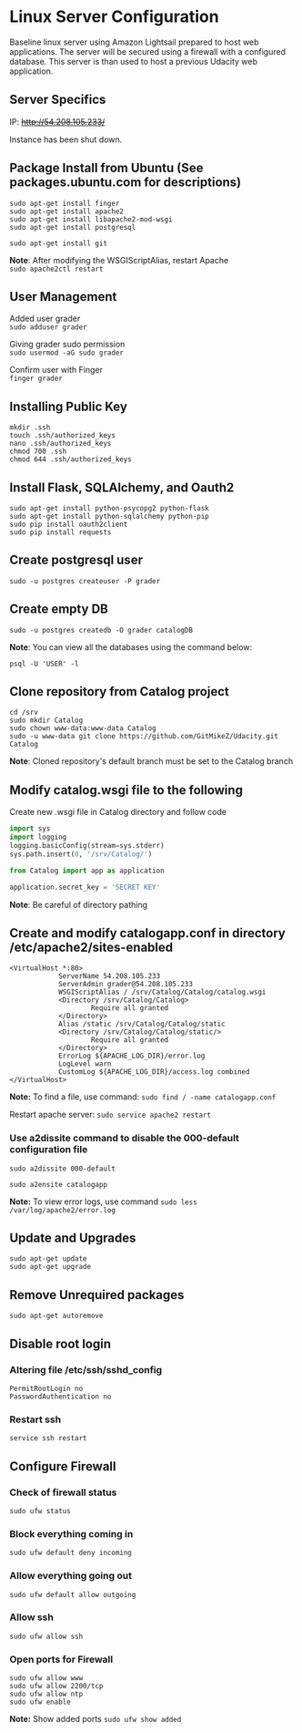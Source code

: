 ﻿# Linux Server Configuration

Baseline linux server using Amazon Lightsail prepared to host web applications.
The server will be secured using a firewall with a configured database.
This server is than used to host a previous Udacity web application.

## Server Specifics

IP: ~~http://54.208.105.233/~~

Instance has been shut down.

## Package Install from Ubuntu (See packages.ubuntu.com for descriptions)

```
sudo apt-get install finger
sudo apt-get install apache2
sudo apt-get install libapache2-mod-wsgi
sudo apt-get install postgresql

sudo apt-get install git
```

**Note**: After modifying the WSGIScriptAlias, restart Apache <br/>
`sudo apache2ctl restart`

## User Management

Added user grader <br/>
`sudo adduser grader` <br/>

Giving grader sudo permission <br/>
`sudo usermod -aG sudo grader`<br/>

Confirm user with Finger <br/>
`finger grader`<br/>

## Installing Public Key

```
mkdir .ssh
touch .ssh/authorized_keys
nano .ssh/authorized_keys
chmod 700 .ssh
chmod 644 .ssh/authorized_keys
```

## Install Flask, SQLAlchemy, and Oauth2

```
sudo apt-get install python-psycopg2 python-flask
sudo apt-get install python-sqlalchemy python-pip
sudo pip install oauth2client
sudo pip install requests
```

## Create postgresql user

`sudo -u postgres createuser -P grader`

## Create empty DB

`sudo -u postgres createdb -O grader catalogDB`

**Note**: You can view all the databases using the command below:

`psql -U 'USER' -l`

## Clone repository from Catalog project

```
cd /srv
sudo mkdir Catalog
sudo chown www-data:www-data Catalog
sudo -u www-data git clone https://github.com/GitMikeZ/Udacity.git Catalog
```

**Note**: Cloned repository's default branch must be set to the Catalog branch

## Modify catalog.wsgi file to the following

Create new .wsgi file in Catalog directory and follow code 

```python
import sys
import logging
logging.basicConfig(stream=sys.stderr)
sys.path.insert(0, '/srv/Catalog/')

from Catalog import app as application

application.secret_key = 'SECRET KEY'
```

**Note**: Be careful of directory pathing

## Create and modify catalogapp.conf in directory /etc/apache2/sites-enabled

```
<VirtualHost *:80>
            ServerName 54.208.105.233
            ServerAdmin grader@54.208.105.233
            WSGIScriptAlias / /srv/Catalog/Catalog/catalog.wsgi
            <Directory /srv/Catalog/Catalog>
                    Require all granted
            </Directory>
            Alias /static /srv/Catalog/Catalog/static
            <Directory /srv/Catalog/Catalog/static/>
                    Require all granted
            </Directory>
            ErrorLog ${APACHE_LOG_DIR}/error.log
            LogLevel warn
            CustomLog ${APACHE_LOG_DIR}/access.log combined
</VirtualHost>
```

**Note:** To find a file, use command: ```sudo find / -name catalogapp.conf``` 

Restart apache server: `sudo service apache2 restart`

### Use a2dissite command to disable the 000-default configuration file

`sudo a2dissite 000-default` <br/>

`sudo a2ensite catalogapp`

**Note:** To view error logs, use command ```sudo less /var/log/apache2/error.log```

## Update and Upgrades

`sudo apt-get update` <br/>
`sudo apt-get upgrade`

## Remove Unrequired packages

`sudo apt-get autoremove`

## Disable root login 

### Altering file /etc/ssh/sshd_config
`PermitRootLogin no` <br/>
`PasswordAuthentication no`

### Restart ssh
`service ssh restart`

## Configure Firewall

### Check of firewall status
`sudo ufw status` 

### Block everything coming in
`sudo ufw default deny incoming`

### Allow everything going out
`sudo ufw default allow outgoing`

### Allow ssh
`sudo ufw allow ssh`

### Open ports for Firewall
```
sudo ufw allow www
sudo ufw allow 2200/tcp
sudo ufw allow ntp
sudo ufw enable
```

**Note:** Show added ports ```sudo ufw show added```











